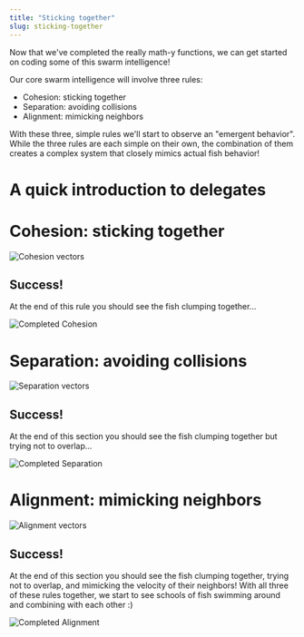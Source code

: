 ```yaml
---
title: "Sticking together"
slug: sticking-together
---
```


Now that we've completed the really math-y functions, we can get started on coding some of this swarm intelligence!

Our core swarm intelligence will involve three rules:

- Cohesion: sticking together
- Separation: avoiding collisions
- Alignment: mimicking neighbors

With these three, simple rules we'll start to observe an "emergent behavior". While the three rules are each simple on their own, the combination of them creates a complex system that closely mimics actual fish behavior!

# A quick introduction to delegates

# Cohesion: sticking together

![Cohesion vectors](./cohesion_rule.png)

## Success!

At the end of this rule you should see the fish clumping together...

![Completed Cohesion](./cohesion_completed.gif)

# Separation: avoiding collisions

![Separation vectors](./separation_rule.png)

## Success!

At the end of this section you should see the fish clumping together but trying not to overlap...

![Completed Separation](./separation_completed.gif)

# Alignment: mimicking neighbors

![Alignment vectors](./alignment_rule.png)

## Success!

At the end of this section you should see the fish clumping together, trying not to overlap, and mimicking the velocity of their neighbors! With all three of these rules together, we start to see schools of fish swimming around and combining with each other :)

![Completed Alignment](./alignment_completed.gif)
